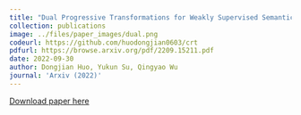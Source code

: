 ```yaml
---
title: "Dual Progressive Transformations for Weakly Supervised Semantic Segmentation"
collection: publications
image: ../files/paper_images/dual.png
codeurl: https://github.com/huodongjian0603/crt
pdfurl: https://browse.arxiv.org/pdf/2209.15211.pdf
date: 2022-09-30
author: Dongjian Huo, Yukun Su, Qingyao Wu
journal: 'Arxiv (2022)'
---
```


[Download paper here](https://browse.arxiv.org/pdf/2209.15211.pdf)

